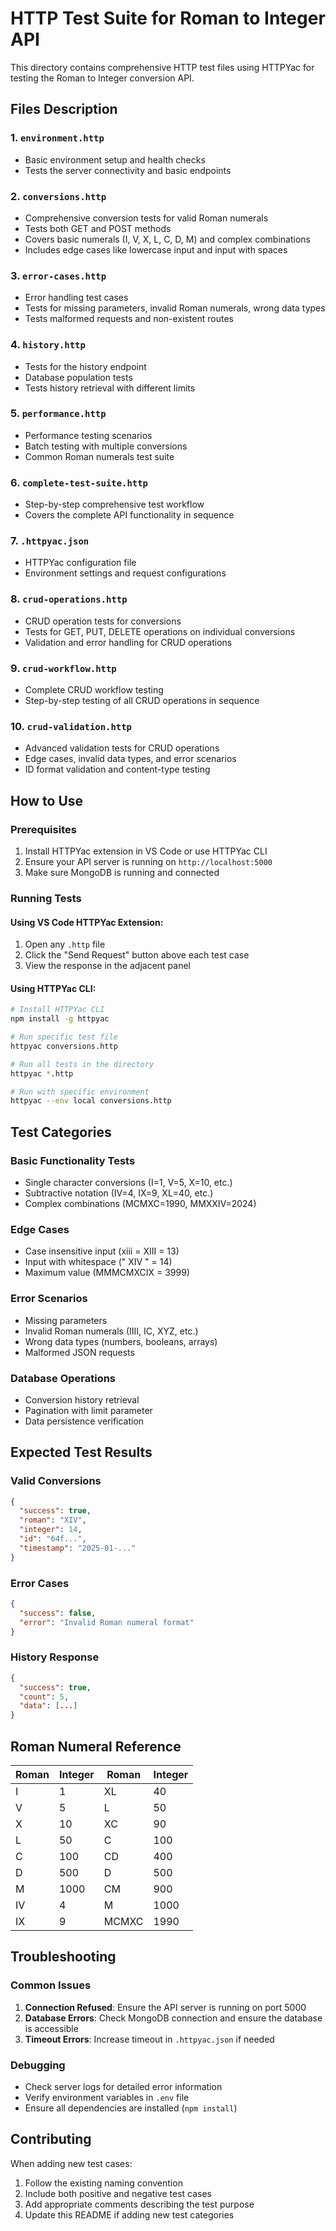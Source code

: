 # HTTP Test Suite for Roman to Integer API

This directory contains comprehensive HTTP test files using HTTPYac for testing the Roman to Integer conversion API.

## Files Description

### 1. `environment.http`

- Basic environment setup and health checks
- Tests the server connectivity and basic endpoints

### 2. `conversions.http`

- Comprehensive conversion tests for valid Roman numerals
- Tests both GET and POST methods
- Covers basic numerals (I, V, X, L, C, D, M) and complex combinations
- Includes edge cases like lowercase input and input with spaces

### 3. `error-cases.http`

- Error handling test cases
- Tests for missing parameters, invalid Roman numerals, wrong data types
- Tests malformed requests and non-existent routes

### 4. `history.http`

- Tests for the history endpoint
- Database population tests
- Tests history retrieval with different limits

### 5. `performance.http`

- Performance testing scenarios
- Batch testing with multiple conversions
- Common Roman numerals test suite

### 6. `complete-test-suite.http`

- Step-by-step comprehensive test workflow
- Covers the complete API functionality in sequence

### 7. `.httpyac.json`

- HTTPYac configuration file
- Environment settings and request configurations

### 8. `crud-operations.http`

- CRUD operation tests for conversions
- Tests for GET, PUT, DELETE operations on individual conversions
- Validation and error handling for CRUD operations

### 9. `crud-workflow.http`

- Complete CRUD workflow testing
- Step-by-step testing of all CRUD operations in sequence

### 10. `crud-validation.http`

- Advanced validation tests for CRUD operations
- Edge cases, invalid data types, and error scenarios
- ID format validation and content-type testing

## How to Use

### Prerequisites

1. Install HTTPYac extension in VS Code or use HTTPYac CLI
2. Ensure your API server is running on `http://localhost:5000`
3. Make sure MongoDB is running and connected

### Running Tests

#### Using VS Code HTTPYac Extension:

1. Open any `.http` file
2. Click the "Send Request" button above each test case
3. View the response in the adjacent panel

#### Using HTTPYac CLI:

```bash
# Install HTTPYac CLI
npm install -g httpyac

# Run specific test file
httpyac conversions.http

# Run all tests in the directory
httpyac *.http

# Run with specific environment
httpyac --env local conversions.http
```

## Test Categories

### Basic Functionality Tests

- Single character conversions (I=1, V=5, X=10, etc.)
- Subtractive notation (IV=4, IX=9, XL=40, etc.)
- Complex combinations (MCMXC=1990, MMXXIV=2024)

### Edge Cases

- Case insensitive input (xiii = XIII = 13)
- Input with whitespace (" XIV " = 14)
- Maximum value (MMMCMXCIX = 3999)

### Error Scenarios

- Missing parameters
- Invalid Roman numerals (IIII, IC, XYZ, etc.)
- Wrong data types (numbers, booleans, arrays)
- Malformed JSON requests

### Database Operations

- Conversion history retrieval
- Pagination with limit parameter
- Data persistence verification

## Expected Test Results

### Valid Conversions

```json
{
  "success": true,
  "roman": "XIV",
  "integer": 14,
  "id": "64f...",
  "timestamp": "2025-01-..."
}
```

### Error Cases

```json
{
  "success": false,
  "error": "Invalid Roman numeral format"
}
```

### History Response

```json
{
  "success": true,
  "count": 5,
  "data": [...]
}
```

## Roman Numeral Reference

| Roman | Integer | Roman | Integer |
| ----- | ------- | ----- | ------- |
| I     | 1       | XL    | 40      |
| V     | 5       | L     | 50      |
| X     | 10      | XC    | 90      |
| L     | 50      | C     | 100     |
| C     | 100     | CD    | 400     |
| D     | 500     | D     | 500     |
| M     | 1000    | CM    | 900     |
| IV    | 4       | M     | 1000    |
| IX    | 9       | MCMXC | 1990    |

## Troubleshooting

### Common Issues

1. **Connection Refused**: Ensure the API server is running on port 5000
2. **Database Errors**: Check MongoDB connection and ensure the database is accessible
3. **Timeout Errors**: Increase timeout in `.httpyac.json` if needed

### Debugging

- Check server logs for detailed error information
- Verify environment variables in `.env` file
- Ensure all dependencies are installed (`npm install`)

## Contributing

When adding new test cases:

1. Follow the existing naming convention
2. Include both positive and negative test cases
3. Add appropriate comments describing the test purpose
4. Update this README if adding new test categories
